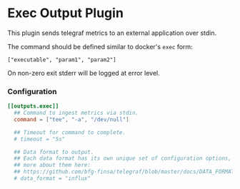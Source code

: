 # Exec Output Plugin

This plugin sends telegraf metrics to an external application over stdin.

The command should be defined similar to docker's `exec` form:

    ["executable", "param1", "param2"]

On non-zero exit stderr will be logged at error level.

### Configuration

```toml
[[outputs.exec]]
  ## Command to ingest metrics via stdin.
  command = ["tee", "-a", "/dev/null"]

  ## Timeout for command to complete.
  # timeout = "5s"

  ## Data format to output.
  ## Each data format has its own unique set of configuration options, read
  ## more about them here:
  ## https://github.com/bfg-finsa/telegraf/blob/master/docs/DATA_FORMATS_OUTPUT.md
  # data_format = "influx"
```
